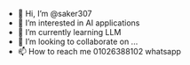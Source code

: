 - 👋 Hi, I’m @saker307
- 👀 I’m interested in AI applications
- 🌱 I’m currently learning LLM        
- 💞️ I’m looking to collaborate on ...
- 📫 How to reach me 01026388102 whatsapp


<!---
saker307/saker307 is a ✨ special ✨ repository because its `README.md` (this file) appears on your GitHub profile.
You can click the Preview link to take a look at your changes.
--->
